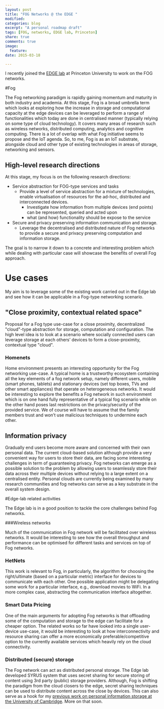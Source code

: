 ```yaml
---
layout: post
title: "FOG Networks @ the EDGE " 
modified:
categories: blog
excerpt: "A personal roadmap draft"
tags: [FOG, networks, EDGE lab, Princeton]
share: true
comments: true
image:
  feature:
date: 2015-03-18

---
```


I recently joined the [EDGE lab](http://scenic.princeton.edu) at Princeton University to work on the FOG networks. 

#Fog

The Fog networking paradigm is rapidly gaining momentum and maturity in both industry and academia. At this stage, Fog is a broad umbrella term which looks at exploring how the increase in storage and computational capacity at the edge devices can be leveraged to perform a range of functionalities which today are done in centralised manner (typically relying on some type of cloud technology). It covers many areas of research such as wireless networks, distributed computing, analytics and cognitive computing.
There is a lot of overlap with what Fog initiative seems to propose and the IoT agenda. So, to me, Fog is as an IoT substrate, alongside cloud and other type of existing technologies in areas of storage, networking and sensors.


## High-level research directions

At this stage, my focus is on the following research directions:

* Service abstraction for FOG-type services and tasks    
    * Provide a level of service abstraction for a mixture of technologies, enable virtualisation of resources for the ad-hoc, distributed and interconnected devices.
        * Investigate how information from multiple devices (end points) can be represented,
queried and acted upon
        * what (and how) functionality should be expose to the service
* Secure and privacy preserving information communication and storage.
    * Leverage the decentralised and distributed nature of Fog networks to provide a secure and privacy preserving computation and information storage.

The goal is to narrow it down to a concrete and interesting problem which while dealing with particular case will showcase the benefits of overall Fog approach.

# Use cases

My aim is to leverage some of the existing work carried out in the Edge lab and see how it can be applicable in a Fog-type networking scenario. 

##  "Close proximity, contextual related space"

Proposal for a Fog type use-case for a close proximity, decentralized "cloud"-type abstraction for storage, computation and configuration.
The high level idea is to look at a scenario where socially connected users can leverage storage at each others’ devices to form a close-proximity, contextual type "cloud".

### Homenets

Home environment presents an interesting opportunity for the Fog networking use-case. A typical home is a trustworthy ecosystem containing all the key elements of a fog network setup, namely different users, mobile (smart phones, tablets) and stationary devices (set top boxes, TVs and other smart appliances) that operate on heterogeneous networks.
It would be interesting to explore the benefits a Fog network in such environment which is on one hand fully representative of a typical fog scenario while on the other hand poses last restrictions on the privacy/security of the provided service. We of course will have to assume that the family members trust and won’t use malicious techniques to undermine each other.

## Information privacy

Gradually end users become more aware and concerned with their own personal data. The current cloud-based solution although provide a very convenient way for users to store their data, are facing some interesting challenges in term of guaranteeing privacy. Fog networks can emerge as a possible solution to the problem by allowing users to seamlessly store their data across their multiple devices without relying to a large extent on a centralised entity. Personal clouds are currently being examined by many research communities and fog networks can serve as a key substrate in the overall system design.

#Edge-lab related activities

The Edge lab is in a good position to tackle the core challenges behind Fog networks.

###Wireless networks

Much of the communication in Fog network will be facilitated over wireless networks. It would be interesting to see how the overall throughput and performance can be optimised for different tasks and services on top of Fog networks.

### HetNets

This work is relevant to Fog, in particularly, the algorithm for choosing the right/ultimate (based on a particular metric) interface for devices to communicate with each other. One possible application might be  delegating some work for a particular interface, e.g., download movies to WiFi. In a more complex case, abstracting the communication interface altogether.

### Smart Data Pricing

One of the main arguments for adopting Fog networks is that offloading some of the computation and storage to the edge can facilitate for a cheaper option. The related works so far have looked into a single user-device use-case, it would be interesting to look at how interconnectivity and resource sharing can offer a more economically preferable/competitive option to the currently available services which heavily rely on the cloud connectivity.

### Distributed (secure) storage 

The Fog network can act as distributed personal storage. The Edge lab developed SYRUS system that uses secret sharing for secure storing of content using 3rd party (public) storage providers. Although, Fog is shifting the paradigm from the cloud closers to the edge, secret sharing techniques can be used to distribute content across the close by devices. This can also serve as a hook for my [previous work on personal information storage at the University of Cambridge](http://yansnotes.blogspot.com/2015/01/work-summary-ocaml-labs.html). More on that soon.
